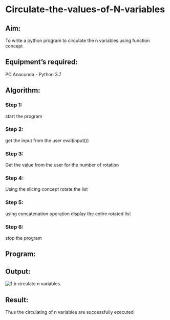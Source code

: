# Circulate-the-values-of-N-variables
## Aim:
To write a python program to circulate the n variables using function concept
## Equipment’s required:
PC
Anaconda - Python 3.7
## Algorithm: 
### Step 1: 
start the program
### Step 2: 
get the input from the user eval(input())
### Step 3: 
Get the value from the user for the number of rotation
### Step 4: 
Using the slicing concept rotate the list

### Step 5: 
using concatenation operation display the entire rotated list

### Step 6: 
stop the program
## Program:


## Output:
![1 b circulate n variables](https://github.com/vinnush147/Circulate-the-values-of-N-variables/assets/147139234/78357b7b-e13f-4857-a238-5c0baa37e7de)


## Result:
Thus the circulating of n variables are successfully executed
